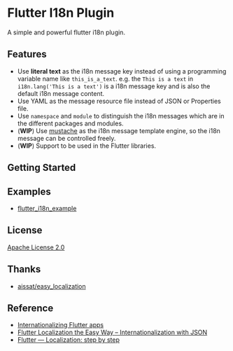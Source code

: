Flutter I18n Plugin
==================================================

A simple and powerful flutter i18n plugin.

## Features

- Use **literal text** as the i18n message key instead of using a programming variable name like `this_is_a_text`.
  e.g. the `This is a text` in `i18n.lang('This is a text')` is a i18n message key and is also the default i18n message content.
- Use YAML as the message resource file instead of JSON or Properties file.
- Use `namespace` and `module` to distinguish the i18n messages which are in the different packages and modules.
- (**WIP**) Use [mustache](https://mustache.github.io) as the i18n message template engine, so the i18n message can be controlled freely.
- (**WIP**) Support to be used in the Flutter libraries.

## Getting Started

## Examples

- [flutter_i18n_example](./example/)

## License

[Apache License 2.0](https://www.apache.org/licenses/LICENSE-2.0)

## Thanks

- [aissat/easy_localization](https://github.com/aissat/easy_localization)

## Reference

- [Internation­alizing Flutter apps](https://flutter.dev/docs/development/accessibility-and-localization/internationalization)
- [Flutter Localization the Easy Way – Internationalization with JSON](https://resocoder.com/2019/06/01/flutter-localization-the-easy-way-internationalization-with-json/)
- [Flutter — Localization: step by step](https://proandroiddev.com/flutter-localization-step-by-step-30f95d06018d)
